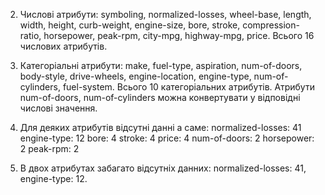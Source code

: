 2. Числові атрибути: symboling, normalized-losses, wheel-base, length, width, height, curb-weight, engine-size, bore, stroke, compression-ratio, horsepower, peak-rpm, city-mpg, highway-mpg, price.
Всього 16 числових атрибутів. 

3. Категоріальні атрибути: make, fuel-type, aspiration, num-of-doors, body-style, drive-wheels, engine-location, engine-type, num-of-cylinders, fuel-system.
Всього 10 категоріальних атрибутів.
Атрибути num-of-doors, num-of-cylinders можна конвертувати у відповідні числові значення.


4. Для деяких атрибутів відсутні данні а саме:
normalized-losses: 41
engine-type: 12
bore: 4
stroke: 4
price: 4
num-of-doors: 2
horsepower: 2
peak-rpm: 2 

5. В двох атрибутах забагато відсутніх данних: normalized-losses: 41, engine-type: 12.
